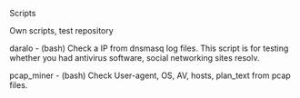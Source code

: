 Scripts

Own scripts, test repository

daralo - (bash) Check a IP from dnsmasq log files. 
	    This script is for testing whether you had antivirus software, 
	    social networking sites resolv.

pcap_miner - (bash) Check User-agent, OS, AV, hosts, plan_text from pcap files.
